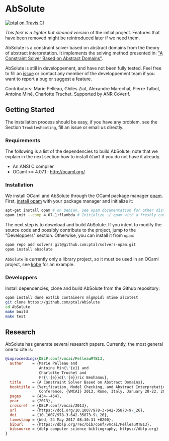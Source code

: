 # AbSolute

[![ptal on Travis CI][travis-image]][travis]

[travis-image]: https://travis-ci.org/ptal/AbSolute.png
[travis]: https://travis-ci.org/ptal/AbSolute

_This fork is a lighter but cleaned version_ of the initial project.
Features that have been removed might be reintroduced later if we need them.

AbSolute is a constraint solver based on abstract domains from the theory of abstract interpretation.
It implements the solving method presented in: ["A Constraint Solver Based on Abstract Domains"](https://hal.archives-ouvertes.fr/hal-00785604/file/Pelleau_Mine_Truchet_Benhamou.pdf).

AbSolute is still in developpement, and have not been fully tested.
Feel free to fill an [issue](https://github.com/mpelleau/AbSolute/issues) or contact any member of the developpement team if you want to report a bug or suggest a feature.

Contributors: Marie Pelleau, Ghiles Ziat, Alexandre Marechal, Pierre Talbot, Antoine Miné, Charlotte Truchet.
Supported by ANR CoVerif.

## Getting Started

The installation process should be easy, if you have any problem, see the Section `Troubleshooting`, fill an issue or email us directly.

### Requirements

The following is a list of the dependencies to build AbSolute; note that we explain in the next section how to install `OCaml` if you do not have it already.

- An ANSI C compiler
- OCaml >= 4.07.1 : http://ocaml.org/

### Installation

We install OCaml and AbSolute through the OCaml package manager [opam](http://opam.ocaml.org/).
First, [install opam](http://opam.ocaml.org/doc/Install.html) with your package manager and initialize it:
```sh
apt-get install opam # on Debian, see opam documentation for other distributions.
opam init --comp 4.07.1+flambda # Initialize ~/.opam with a freshly compiled OCaml 4.07.1
```

The next step is to download and build AbSolute.
If you intent to modify the source code and possibly contribute to the project, jump to the "Developpers" section.
Otherwise, you can install it from `opam`:

```sh
opam repo add solvers git@github.com:ptal/solvers-opam.git
opam install absolute
```

`AbSolute` is currently only a library project, so it must be used in an OCaml project, see [kobe](https://github.com/ptal/kobe) for an example.

### Developpers

Install dependencies, clone and build AbSolute from the Github repository:

```sh
opam install dune extlib containers mlgmpidl mtime alcotest
git clone https://github.com/ptal/AbSolute
cd AbSolute
make build
make test
```

## Research

AbSolute has generate several research papers.
Currently, the most general one to cite is:

```bibtex
@inproceedings{DBLP:conf/vmcai/PelleauMTB13,
  author    = {Marie Pelleau and
               Antoine Min{\'{e}} and
               Charlotte Truchet and
               Fr{\'{e}}d{\'{e}}ric Benhamou},
  title     = {A Constraint Solver Based on Abstract Domains},
  booktitle = {Verification, Model Checking, and Abstract Interpretation, 14th International
               Conference, {VMCAI} 2013, Rome, Italy, January 20-22, 2013. Proceedings},
  pages     = {434--454},
  year      = {2013},
  crossref  = {DBLP:conf/vmcai/2013},
  url       = {https://doi.org/10.1007/978-3-642-35873-9\_26},
  doi       = {10.1007/978-3-642-35873-9\_26},
  timestamp = {Wed, 24 May 2017 08:30:31 +0200},
  biburl    = {https://dblp.org/rec/bib/conf/vmcai/PelleauMTB13},
  bibsource = {dblp computer science bibliography, https://dblp.org}
}
```
